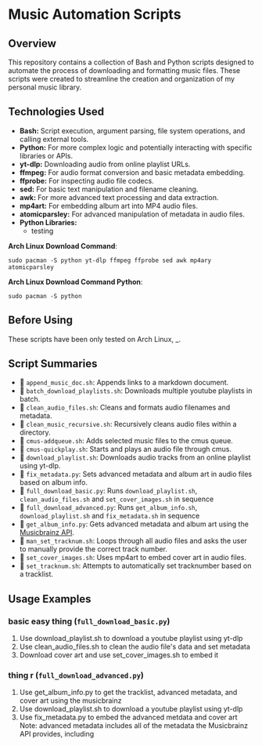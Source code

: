 # Music Automation Scripts

## Overview

This repository contains a collection of Bash and Python scripts designed to automate the process of downloading and formatting music files. These scripts were created to streamline the creation and organization of my personal music library.

## Technologies Used
  * **Bash:** Script execution, argument parsing, file system operations, and calling external tools.
  * **Python:** For more complex logic and potentially interacting with specific libraries or APIs.
  * **yt-dlp:** Downloading audio from online playlist URLs.
  * **ffmpeg:** For audio format conversion and basic metadata embedding.
  * **ffprobe:** For inspecting audio file codecs.
  * **sed:** For basic text manipulation and filename cleaning.
  * **awk:** For more advanced text processing and data extraction.
  * **mp4art:** For embedding album art into MP4 audio files.
  * **atomicparsley:** For advanced manipulation of metadata in audio files.
  * **Python Libraries:** 
    * testing

**Arch Linux Download Command**: 
```?
sudo pacman -S python yt-dlp ffmpeg ffprobe sed awk mp4ary atomicparsley

```
**Arch Linux Download Command Python**: 
```?
sudo pacman -S python 

```
## Before Using
These scripts have been only tested on Arch Linux, _. 

## Script Summaries
*  `append_music_doc.sh`: Appends links to a markdown document. 
*  `batch_download_playlists.sh`: Downloads multiple youtube playlists in batch.
*  `clean_audio_files.sh`: Cleans and formats audio filenames and metadata.
*  `clean_music_recursive.sh`: Recursively cleans audio files within a directory.
*  `cmus-addqueue.sh`: Adds selected music files to the cmus queue.
*  `cmus-quickplay.sh`: Starts and plays an audio file through cmus.
*  `download_playlist.sh`: Downloads audio tracks from an online playlist using yt-dlp.
*  `fix_metadata.py`: Sets advanced metadata and album art in audio files based on album info.
*  `full_download_basic.py`: Runs `download_playlist.sh`, `clean_audio_files.sh` and `set_cover_images.sh` in sequence
*  `full_download_advanced.py`: Runs `get_album_info.sh`, `download_playlist.sh` and `fix_metadata.sh` in sequence
*  `get_album_info.py`: Gets advanced metadata and album art using the [Musicbrainz API](https://musicbrainz.org/doc/MusicBrainz_API).
*  `man_set_tracknum.sh`: Loops through all audio files and asks the user to manually provide the correct track number.
*  `set_cover_images.sh`: Uses mp4art to embed cover art in audio files. 
*  `set_tracknum.sh`: Attempts to automatically set tracknumber based on a tracklist.

## Usage Examples 

### basic easy thing (`full_download_basic.py`) 
1. Use download_playlist.sh to download a youtube playlist using yt-dlp
2. Use clean_audio_files.sh to clean the audio file's data and set metadata
3. Download cover art and use set_cover_images.sh to embed it

### thing r (`full_download_advanced.py`)
1. Use get_album_info.py to get the tracklist, advanced metadata, and cover art using the musicbrainz
2. Use download_playlist.sh to download a youtube playlist using yt-dlp
3. Use fix_metadata.py to embed the advanced metdata and cover art
Note: advanced metadata includes all of the metadata the Musicbrainz API provides, including 
